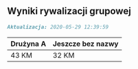 ## Wyniki rywalizacji grupowej

```markdown
Aktualizacja: 2020-05-29 12:39:59
```

Drużyna A | Jeszcze bez nazwy
------------ | -------------
 43 KM | 32 KM